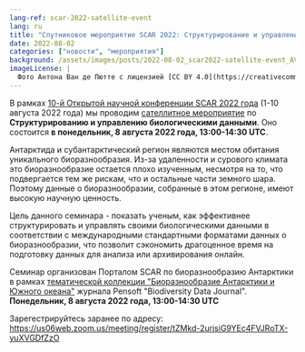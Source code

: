 ```yaml
---
lang-ref: scar-2022-satellite-event
lang: ru
title: "Спутниковое мероприятие SCAR 2022: Структурирование и управление биологическими данными"
date: 2022-08-02
categories: ["новости", "мероприятия"]
background: /assets/images/posts/2022-08-02_scar2022-satellite-event_AVdP_SCAR_0037.jpg
imageLicense: |
  Фото Антона Ван де Пютте с лицензией [CC BY 4.0](https://creativecommons.org/licenses/by/4.0/)
---
```


В рамках [10-й Открытой научной конференции SCAR 2022 года](https://scar2022.org/) (1-10 августа 2022 года) мы проводим [сателлитное мероприятие](https://scar2022.org/satellite-events/) по **Структурированию и управлению биологическими данными**. Оно состоится **в понедельник, 8 августа 2022 года, 13:00-14:30 UTC**.

Антарктида и субантарктический регион являются местом обитания уникального биоразнообразия. Из-за удаленности и сурового климата это биоразнообразие остается плохо изученным, несмотря на то, что подвергается тем же рискам, что и остальные части земного шара. Поэтому данные о биоразнообразии, собранные в этом регионе, имеют высокую научную ценность.

Цель данного семинара - показать ученым, как эффективнее структурировать и управлять своими биологическими данными в соответствии с международными стандартными форматами данных о биоразнообразии, что позволит сэкономить драгоценное время на подготовку данных для анализа или архивирования онлайн.

Семинар организован Порталом SCAR по биоразнообразию Антарктики в рамках [тематической коллекции "Биоразнообразие Антарктики и Южного океана"](https://www.biodiversity.aq/news/antarctic-and-southern-ocean-biodiversity-topical-collection-biodiversity-data-journal/) журнала Pensoft "Biodiversity Data Journal".
**Понедельник, 8 августа 2022 года, 13:00-14:30 UTC**

Зарегестрируйтесь заранее по адресу:
<https://us06web.zoom.us/meeting/register/tZMkd-2urjsiG9YEc4FVJRoTX-yuXVGDfZzO>
